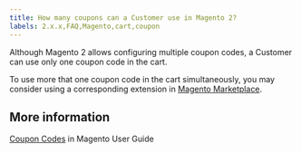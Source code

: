 ```yaml
---
title: How many coupons can a Customer use in Magento 2?
labels: 2.x.x,FAQ,Magento,cart,coupon
---
```


Although Magento 2 allows configuring multiple coupon codes, a Customer can use only one coupon code in the cart.

To use more that one coupon code in the cart simultaneously, you may consider using a corresponding extension in [Magento Marketplace](https://marketplace.magento.com/).

## More information

[Coupon Codes](http://docs.magento.com/m2/ce/user_guide/marketing/price-rules-cart-coupon.html) in Magento User Guide